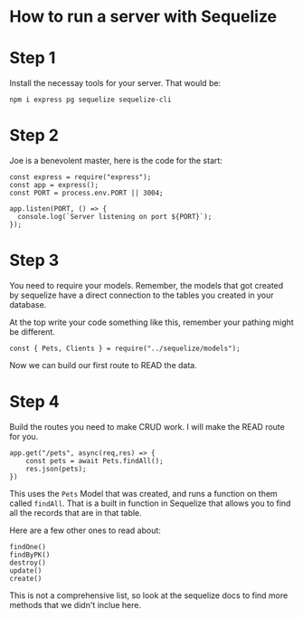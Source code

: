 # How to run a server with Sequelize

# Step 1

Install the necessay tools for your server. That would be:

```
npm i express pg sequelize sequelize-cli
```

# Step 2

Joe is a benevolent master, here is the code for the start:

```
const express = require("express");
const app = express();
const PORT = process.env.PORT || 3004;

app.listen(PORT, () => {
  console.log(`Server listening on port ${PORT}`);
});

```

# Step 3

You need to require your models. Remember, the models that got created by sequelize have a direct connection to the tables you created in your database.

At the top write your code something like this, remember your pathing might be different.

```
const { Pets, Clients } = require("../sequelize/models");
```

Now we can build our first route to READ the data.

# Step 4

Build the routes you need to make CRUD work. I will make the READ route for you.

```
app.get("/pets", async(req,res) => {
    const pets = await Pets.findAll();
    res.json(pets);
})
```

This uses the `Pets` Model that was created, and runs a function on them called `findAll`. That is a built in function in Sequelize that allows you to find all the records that are in that table.

Here are a few other ones to read about:

```
findOne()
findByPK()
destroy()
update()
create()
```

This is not a comprehensive list, so look at the sequelize docs to find more methods that we didn't inclue here.